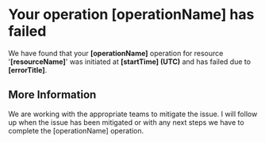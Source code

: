 <properties
pageTitle="Microsoft Azure has information regarding a recent Create, Read, Update, Delete Operation"
description="Microsoft Azure has information regarding a recent Create, Read, Update, Delete Operation"
infoBubbleText="Microsoft Azure has information regarding your Create, Update or Delete Operation. Please see details to the right."
service="microsoft.network"
resource="vpn"
authors="chadmath"
displayOrder=""
articleId="NetworkingResourceCrud"
diagnosticScenario="NetworkingResourceCrud"
selfHelpType="Diagnostics"
supportTopicIds=""
resourceTags="windows"
productPesIds=""
cloudEnvironments="Public"
/>
# Your operation <!--$operationName-->[operationName]<!--/$operationName--> has failed
<!--issueDescription-->
We have found that your **<!--$operationName-->[operationName]<!--/$operationName-->** operation for resource '**<!--$resourceName-->[resourceName]<!--/$resourceName-->**' was initiated at **<!--$startTime-->[startTime]<!--/$startTime--> (UTC)** and has failed due to **<!--$errorTitle-->[errorTitle]<!--/$errorTitle-->**.
<!--/issueDescription-->
## More Information
We are working with the appropriate teams to mitigate the issue. I will follow up when the issue has been mitigated or with any next steps we have to complete the <!--$operationName-->[operationName]<!--/$operationName--> operation.